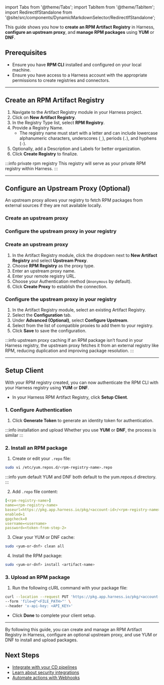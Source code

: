 import Tabs from '@theme/Tabs';
import TabItem from '@theme/TabItem';
import RedirectIfStandalone from '@site/src/components/DynamicMarkdownSelector/RedirectIfStandalone';

<RedirectIfStandalone label="RPM" targetPage="/docs/artifact-registry/supported-formats" />

This guide shows you how to **create an RPM Artifact Registry** in Harness, **configure an upstream proxy**, and **manage RPM packages** using **YUM** or **DNF**.

## Prerequisites
- Ensure you have **RPM CLI** installed and configured on your local machine.
- Ensure you have access to a Harness account with the appropriate permissions to create registries and connectors.

---
## Create an RPM Artifact Registry
<Tabs>
<TabItem value="create-registry-interactive" label="Interactive Guide">
<DocVideo src="https://app.tango.us/app/embed/61c5aaba-25bc-446d-b87e-f6f344521022?skipCover=false&defaultListView=false&skipBranding=false&makeViewOnly=true&hideAuthorAndDetails=true" title="Create RPM Artifact Registry in Harness" />
</TabItem>
<TabItem value="create-registry-step-by-step" label="Step-by-Step">

1. Navigate to the Artifact Registry module in your Harness project.
2. Click on **New Artifact Registry**.
3. In the Registry Type list, select **RPM Registry**.
4. Provide a Registry Name.
    - The registry name must start with a letter and can include lowercase alphanumeric characters, underscores (`_`), periods (`.`), and hyphens (`-`).
5. Optionally, add a Description and Labels for better organization.
6. Click **Create Registry** to finalize.
</TabItem>
</Tabs>

:::info private rpm registry
This registry will serve as your private RPM registry within Harness.
:::

---
## Configure an Upstream Proxy (Optional)
An upstream proxy allows your registry to fetch RPM packages from external sources if they are not available locally.

<Tabs>
<TabItem value="configure-upstream-interactive" label="Interactive Guides">

### Create an upstream proxy
<DocVideo src="https://app.tango.us/app/embed/d85bcc3d-1807-481f-8279-a6d687a2a08b?skipCover=false&defaultListView=false&skipBranding=false&makeViewOnly=true&hideAuthorAndDetails=true" title="Create RPM Upstream Proxy in Harness Artifact Registry" />

### Configure the upstream proxy in your registry
<DocVideo src="https://app.tango.us/app/embed/c41c6ad2-718e-4783-96ea-fc39b5794096?skipCover=false&defaultListView=false&skipBranding=false&makeViewOnly=true&hideAuthorAndDetails=true" title="Configure RPM Upstream Proxy in Harness" />

</TabItem>
<TabItem value="configure-upstream-step-by-step" label="Step-by-Step">

### Create an upstream proxy
1. In the Artifact Registry module, click the dropdown next to **New Artifact Registry** and select **Upstream Proxy**.
2. Choose **RPM Registry** as the proxy type.
3. Enter an upstream proxy name.
4. Enter your remote registry URL.
5. Choose your Authentication method (`Anonymous` by default).
6. Click **Create Proxy** to establish the connection.

### Configure the upstream proxy in your registry
1. In the Artifact Registry module, select an existing Artifact Registry.
2. Select the **Configuration** tab.
3. Under **Advanced (Optional)**, select **Configure Upstream**.
4. Select from the list of compatible proxies to add them to your registry.
5. Click **Save** to save the configuration.
</TabItem>
</Tabs>

:::info upstream proxy caching
If an RPM package isn’t found in your Harness registry, the upstream proxy fetches it from an external registry like RPM, reducing duplication and improving package resolution.
:::

---
## Setup Client
With your RPM registry created, you can now authenticate the RPM CLI with your Harness registry using **YUM** or **DNF**.

<Tabs>
<TabItem value="setup-client-yum" label="YUM">
<DocVideo src="https://app.tango.us/app/embed/0e46913d-ab3f-4b74-95f2-7e6d1b977817?skipCover=false&defaultListView=false&skipBranding=false&makeViewOnly=true&hideAuthorAndDetails=true" title="Configure YUM Client Registry Setup in Harness Artifact Registry" />
</TabItem>
<TabItem value="setup-client-dnf" label="DNF">
<DocVideo src="https://app.tango.us/app/embed/2e282a05-50db-4e4e-9707-c4b01137299d?skipCover=false&defaultListView=false&skipBranding=false&makeViewOnly=true&hideAuthorAndDetails=true" title="Configure RPM registry in Harness Artifact Registry with DNF" />
</TabItem>
<TabItem value="setup-client-step-by-step" label="Step-by-step">

- In your Harness RPM Artifact Registry, click **Setup Client**.

### 1. Configure Authentication
1. Click **Generate Token** to generate an identity token for authentication.

:::info installation and upload
Whether you use **YUM** or **DNF**, the process is similar
:::

### 2. Install an RPM package
1. Create or edit your `.repo` file:
```bash
sudo vi /etc/yum.repos.d/<rpm-registry-name>.repo
```
:::info yum default
YUM and DNF both default to the yum.repos.d directory.
:::

2. Add `.repo` file content:
```yaml
[<rpm-registry-name>]
name=<rpm-registry-name>
baseurl=https://pkg.app.harness.io/pkg/<account-id>/<rpm-registry-name>/rpm
enabled=1
gpgcheck=0
username=<username>
password=<token-from-step-2>
```

3. Clear your YUM or DNF cache:
```bash
sudo <yum-or-dnf> clean all
```

4. Install the RPM package:
```bash
sudo <yum-or-dnf> install <artifact-name>
```
### 3. Upload an RPM package
1. Run the following cURL command with your package file:
```bash
curl --location --request PUT 'https://pkg.app.harness.io/pkg/<account-id>/<rpm-registry-name>/rpm/' \
--form 'file=@"<FILE_PATH>"' \
--header 'x-api-key: <API_KEY>'
```

- Click **Done** to complete your client setup.
</TabItem>
</Tabs>

---

By following this guide, you can create and manage an RPM Artifact Registry in Harness, configure an optional upstream proxy, and use YUM or DNF to install and upload packages.

## Next Steps
- [Integrate with your CD pipelines](/docs/artifact-registry/platform-integrations/cd-ar-integrations)
- [Learn about security integrations](/docs/artifact-registry/platform-integrations/security-integrations/ssd-ar-integrations)
- [Automate actions with Webhooks](/docs/artifact-registry/ar-webhooks)